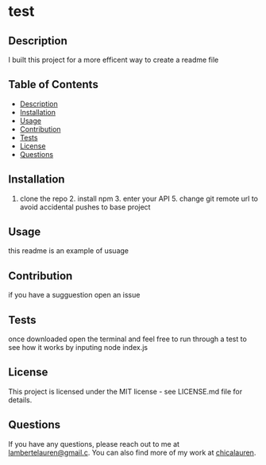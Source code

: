 
# test

## Description
I built this project for a more efficent way to create a readme file 

## Table of Contents
- [Description](#description)
- [Installation](#installation)
- [Usage](#usage)
- [Contribution](#contribution)
- [Tests](#tests)
- [License](#license)
- [Questions](#questions)

## Installation
1. clone the repo 2. install npm 3. enter your API 5. change git remote url to avoid accidental pushes to base project

## Usage
this readme is an example of usuage

## Contribution
if you have a sugguestion open an issue 

## Tests
once downloaded open the terminal and feel free to run through a test to see how it works by inputing node index.js

## License
This project is licensed under the MIT license - see LICENSE.md file for details.

## Questions
If you have any questions, please reach out to me at [lambertelauren@gmail.c](mailto:lambertelauren@gmail.c).
You can also find more of my work at [chicalauren](https://github.com/chicalauren).
  
